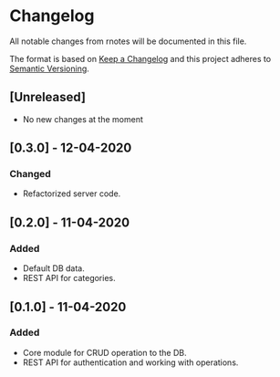 # Changelog

All notable changes from rnotes will be documented in this file.

The format is based on [Keep a Changelog](http://keepachangelog.com/en/1.0.0/)
and this project adheres to [Semantic Versioning](http://semver.org/spec/v2.0.0.html).

## [Unreleased]

- No new changes at the moment

## [0.3.0] - 12-04-2020

### Changed

- Refactorized server code.

## [0.2.0] - 11-04-2020

### Added

- Default DB data.
- REST API for categories.

## [0.1.0] - 11-04-2020

### Added

- Core module for CRUD operation to the DB.
- REST API for authentication and working with operations.
